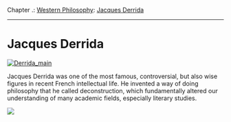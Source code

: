 Chapter .: [Western Philosophy](https://www.theschooloflife.com/thebookoflife/category/leisure/western-philosophy/): [Jacques Derrida](https://www.theschooloflife.com/thebookoflife/jacques-derrida/)

* * *

# Jacques Derrida

[![Derrida_main](https://www.theschooloflife.com/thebookoflife/wp-content/uploads/2016/09/Derrida_main.jpg)](http://www.thebookoflife.org/wp-content/uploads/2016/09/Derrida_main.jpg)

Jacques Derrida was one of the most famous, controversial, but also wise figures in recent French intellectual life. He invented a way of doing philosophy that he called deconstruction, which fundamentally altered our understanding of many academic fields, especially literary studies.

[![](https://img.youtube.com/vi/H0tnHr2dqTs/0.jpg)](https://www.youtube.com/embed/H0tnHr2dqTs '')
